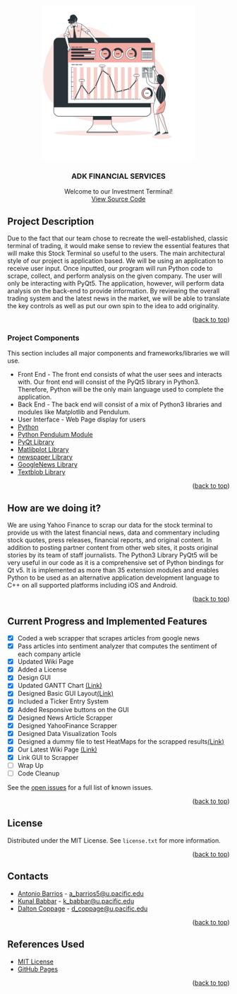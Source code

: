 <div id="top"></div>
<br />
<div align="center">
  <a href="https://github.com/comp195/senior-project-spring-2022-adk-investment-terminal">
    <img src="Design Documents/images/logo.png" alt="Logo" width="350" height="350">
  </a>

  <h3 align="center"> ADK FINANCIAL SERVICES </h3>

  <p align="center">
    Welcome to our Investment Terminal!
    <br />
    <a href="https://github.com/comp195/senior-project-spring-2022-adk-investment-terminal/blob/master/SentimentAnalysis.py">View Source Code</a>
  </p>
</div>

## Project Description

Due to the fact that our team chose to recreate the well-established, classic terminal of trading, it would make sense to review the essential features that will make this Stock Terminal so useful to the users.
The main architectural style of our project is application based. We will be using an application to receive user input. 
Once inputted, our program will run Python code to scrape, collect, and perform analysis on the given company. 
The user will only be interacting with PyQt5. The application, however, will perform data analysis on the back-end to provide information.
By reviewing the overall trading system and the latest news in the market, we will be able to translate the key controls as well as put our own spin to the idea to add originality.

<p align="right">(<a href="#top">back to top</a>)</p>

### Project Components

This section includes all major components and frameworks/libraries we will use.
* Front End - The front end consists of what the user sees and interacts with. Our front end will consist of the PyQt5 library in Python3. Therefore, Python will be the only main language used to complete the application.
* Back End - The back end will consist of a mix of Python3 libraries and modules like Matplotlib and Pendulum.
* User Interface - Web Page display for users
* [Python](https://www.python.org)
* [Python Pendulum Module](https://pypi.org/project/pendulum/)
* [PyQt Library](https://pypi.org/project/PyQt5/)
* [Matlibplot Library](https://matplotlib.org)
* [newspaper Library](https://pypi.org/project/newspaper/)
* [GoogleNews Library](https://pypi.org/project/GoogleNews/)
* [Textblob Library](https://pypi.org/project/textblob/0.9.0/)

<p align="right">(<a href="#top">back to top</a>)</p>

## How are we doing it?

We are using Yahoo Finance to scrap our data for the stock terminal to provide us with the latest financial news, data and commentary including stock quotes, press releases, financial reports, and original content. 
In addition to posting partner content from other web sites, it posts original stories by its team of staff journalists.
The Python3 Library PyQt5 will be very useful in our code as it is a comprehensive set of Python bindings for Qt v5. 
It is implemented as more than 35 extension modules and enables Python to be used as an alternative application development language to C++ on all supported platforms including iOS and Android.

<p align="right">(<a href="#top">back to top</a>)</p>

## Current Progress and Implemented Features

- [x] Coded a web scrapper that scrapes articles from google news
- [x] Pass articles into sentiment analyzer that computes the sentiment of each company article 
- [x] Updated Wiki Page
- [x] Added a License
- [x] Design GUI 
- [x] Updated GANTT Chart [(Link)](https://github.com/comp195/senior-project-spring-2022-adk-investment-terminal/blob/master/Design%20Documents/Snapshot-2/ADK%20Gantt%20Chart%20PDF%20(Snapshot-2).pdf)
- [x] Designed Basic GUI Layout[(Link)](https://github.com/comp195/senior-project-spring-2022-adk-investment-terminal/blob/master/Design%20Documents/images/GUI-1.png)
- [x] Included a Ticker Entry System
- [x] Added Responsive buttons on the GUI
- [x] Designed News Article Scrapper
- [x] Designed YahooFinance Scrapper
- [x] Designed Data Visualization Tools
- [x] Designed a dummy file to test HeatMaps for the scrapped results[(Link)](https://github.com/comp195/senior-project-spring-2022-adk-investment-terminal/blob/master/Design%20Documents/images/Dummy%20HeatMap.png) 
- [x] Our Latest Wiki Page [(Link)](https://github.com/comp195/senior-project-spring-2022-adk-investment-terminal/wiki)
- [x] Link GUI to Scrapper
- [ ] Wrap Up
- [ ] Code Cleanup

See the [open issues](https://github.com/comp195/senior-project-spring-2022-adk-investment-terminal/issues) for a full list of known issues.

<p align="right">(<a href="#top">back to top</a>)</p>

## License

Distributed under the MIT License. See `license.txt` for more information. 

<p align="right">(<a href="#top">back to top</a>)</p>

## Contacts

* [Antonio Barrios](https://www.linkedin.com/in/abarrioscomputersci/) - a_barrios5@u.pacific.edu
* [Kunal Babbar](https://www.linkedin.com/in/kunalbabbar1/) - k_babbar@u.pacific.edu
* [Dalton Coppage](https://www.linkedin.com/in/daltonrussellcoppage/) - d_coppage@u.pacific.edu 

<p align="right">(<a href="#top">back to top</a>)</p>

## References Used

* [MIT License](https://opensource.org/licenses/MIT)
* [GitHub Pages](https://pages.github.com)

<p align="right">(<a href="#top">back to top</a>)</p>
